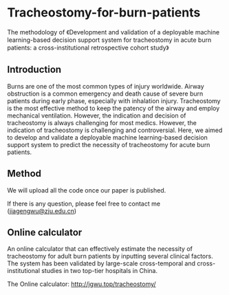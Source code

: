 # Tracheostomy-for-burn-patients

The methodology of 《Development and validation of a deployable machine learning-based decision support system for tracheostomy in acute burn patients:  a cross-institutional retrospective cohort study》

## Introduction

Burns are one of the most common types of injury worldwide. Airway obstruction is a common emergency and death cause of severe burn patients during early phase, especially with inhalation injury. Tracheostomy is the most effective method to keep the patency of the airway and employ mechanical ventilation. However, the indication and decision of tracheostomy is always challenging for most medics. However, the indication of tracheostomy is challenging and controversial. Here, we aimed to develop and validate a deployable machine learning-based decision support system to predict the necessity of tracheostomy for acute burn patients.

## Method

We will upload all the code once our paper is published.

If there is any question, please feel free to contact me (jiagengwu@zju.edu.cn)

## Online calculator

An online calculator that can effectively estimate the necessity of tracheostomy for adult burn patients by inputting several clinical factors. The system has been validated by large-scale cross-temporal and cross-institutional studies in two top-tier hospitals in China.

The Online calculator: http://jgwu.top/tracheostomy/
